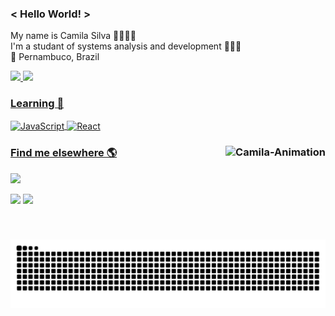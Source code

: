 ### < Hello World! >
My name is Camila Silva 👩🏽🇧🇷 <br>
I'm a studant of systems analysis and development 👩🏽‍💻 <br>
📍 Pernambuco, Brazil <br>
  
<div>
  <a href="https://github.com/camilams27">
    <img height="180em" src="https://github-readme-stats.vercel.app/api?username=camilams27&show_icons=true&theme=chartreuse-dark&include_all_commits=true&count_private=true"/>      
  <img height="180em" src="https://github-readme-stats.vercel.app/api/top-langs/?username=camilams27&layout=compact&langs_count=7&theme=chartreuse-dark"/>
</div>
  
###  Learning 🚀
<div>
    <img align="center" alt="JavaScript" height="50" width="50" src="https://img.icons8.com/color/48/000000/javascript--v2.png"/> 
    <img align="center" alt="React" height="50" width="50" src="https://img.icons8.com/color/48/4a90e2/react-native.png"/>
<!--     <img align="center" alt="Bootstrap" height="50" width="50" src="https://img.icons8.com/color/48/000000/bootstrap.png"/> -->
<!--     <img align="center" alt="Angular" height="50" width="50" src="https://img.icons8.com/color/48/fa314a/angularjs.png"/> -->
<!--     <img align="center" alt="MySQL" height="50" width="50" src="https://img.icons8.com/color/48/4a90e2/mysql-logo.png"/>
    <img align="center" alt="PHP" height="50" width="50" src="https://img.icons8.com/dusk/64/4a90e2/php-logo.png"/> -->
</div>
  
<div style="display:inline_block">
    
  ### Find me elsewhere 🌎      <a href="https://github.com/camilams27"><img align="right" alt="Camila-Animation" src="https://i.picasion.com/pic91/6361b75c88ba96505e287fa9833686a9.gif" widht="150" height="150"></a>
 
  <a href="https://instagram.com/camii.las" target="_blank"><img src="https://img.shields.io/badge/-Instagram-%23E4405F?style=for-the-badge&logo=instagram&logoColor=white" target="_blank"></a>
<!--   <a href="www.google.com" target="_blank"><img src="https://img.shields.io/badge/Telegram-2CA5E0?style=for-the-badge&logo=telegram&logoColor=white" target="_blank"></a> -->
  <a href = "mailto:camilamariasilva.2021@gmail.com" target="_blank"><img src="https://img.shields.io/badge/-Gmail-%23333?style=for-the-badge&logo=gmail&logoColor=white" target="_blank"></a>
  <a href="https://www.linkedin.com/in/camila-silva-8968aa1b3/" target="_blank"><img src="https://img.shields.io/badge/-LinkedIn-%230077B5?style=for-the-badge&logo=linkedin&logoColor=white" target="_blank"></a>
  
  ![Snake animation](https://github.com/camilams27/camilams27/blob/output/github-contribution-grid-snake.svg)
</div>

  
  

